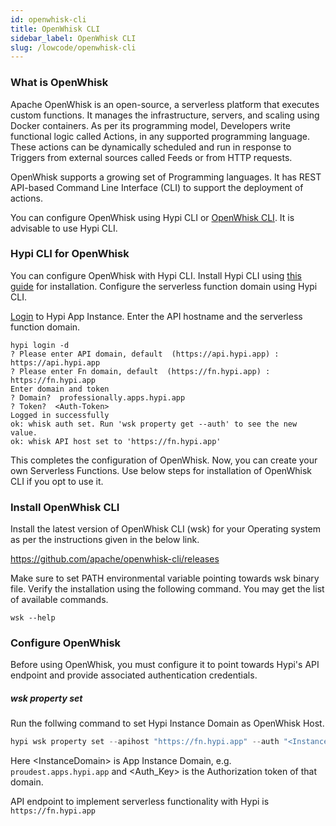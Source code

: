 ```yaml
---
id: openwhisk-cli
title: OpenWhisk CLI
sidebar_label: OpenWhisk CLI
slug: /lowcode/openwhisk-cli
---
```


### What is OpenWhisk

Apache OpenWhisk is an open-source, a serverless platform that executes custom functions. It manages the infrastructure, servers, and scaling using Docker containers. As per its programming model, Developers write functional logic called Actions, in any supported programming language. These actions can be dynamically scheduled and run in response to Triggers from external sources called Feeds or from HTTP requests.

OpenWhisk supports a growing set of Programming languages. It has REST API-based Command Line Interface (CLI) to support the deployment of actions.

You can configure OpenWhisk using Hypi CLI or [OpenWhisk CLI](#Install-OpenWhisk-CLI). It is advisable to use Hypi CLI. 

###  Hypi CLI for OpenWhisk

You can configure OpenWhisk with Hypi CLI. Install Hypi CLI using [this guide](https://docs.hypi.app/docs/lowcode/hypi-cli-intro#install-hypi-cli) for installation. 
Configure the serverless function domain using Hypi CLI.

[Login](hypi-cli-intro.md#hypi-login) to Hypi App Instance. Enter the API hostname and the serverless function domain.

```
hypi login -d
? Please enter API domain, default  (https://api.hypi.app) : https://api.hypi.app
? Please enter Fn domain, default  (https://fn.hypi.app) : https://fn.hypi.app
Enter domain and token
? Domain?  professionally.apps.hypi.app
? Token?  <Auth-Token>
Logged in successfully
ok: whisk auth set. Run 'wsk property get --auth' to see the new value.
ok: whisk API host set to 'https://fn.hypi.app'
```

This completes the configuration of OpenWhisk. Now, you can create your own Serverless Functions.
Use below steps for installation of OpenWhisk CLI if you opt to use it.

### Install OpenWhisk CLI

Install the latest version of OpenWhisk CLI (wsk) for your Operating system as per the instructions given in the below link.

https://github.com/apache/openwhisk-cli/releases

Make sure to set PATH environmental variable pointing towards wsk binary file. Verify the installation using the following command. You may get the list of available commands.

```
wsk --help
```

### Configure OpenWhisk 

Before using OpenWhisk, you must configure it to point towards Hypi's API endpoint and provide associated authentication credentials.

##### wsk property set

Run the follwing command to set Hypi Instance Domain as OpenWhisk Host.

```java
hypi wsk property set --apihost "https://fn.hypi.app" --auth "<InstanceDomain\>:<Auth_Key>"
```
Here \<InstanceDomain\>  is App Instance Domain, e.g. `proudest.apps.hypi.app` and \<Auth_Key> is the Authorization token of that domain.

API endpoint to implement serverless functionality with Hypi is `https://fn.hypi.app`
